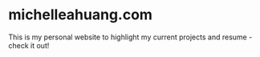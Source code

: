 <!-- # michelleahuang.github.io -->
# michelleahuang.com
This is my personal website to highlight my current projects and resume - check it out!
